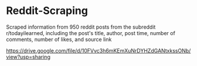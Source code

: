 # Reddit-Scraping

Scraped information from 950 reddit posts from the subreddit r/todayilearned, including the post's title, author, post time, number of comments, number of likes, and source link

https://drive.google.com/file/d/10FVvc3h6mKEmXuNrDYHZdGANtxkssONb/view?usp=sharing
